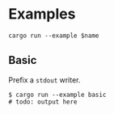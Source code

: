 # Examples

```shell
cargo run --example $name
```

## Basic

Prefix a `stdout` writer.

```shell
$ cargo run --example basic
# todo: output here
```
